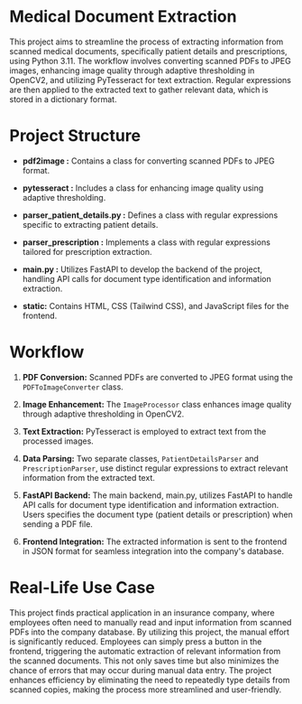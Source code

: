 # Medical Document Extraction

This project aims to streamline the process of extracting information from scanned medical documents, specifically patient details and prescriptions, using Python 3.11. The workflow involves converting scanned PDFs to JPEG images, enhancing image quality through adaptive thresholding in OpenCV2, and utilizing PyTesseract for text extraction. Regular expressions are then applied to the extracted text to gather relevant data, which is stored in a dictionary format.


# Project Structure

* **pdf2image :** Contains a class for converting scanned PDFs to JPEG format.

* **pytesseract :** Includes a class for enhancing image quality using adaptive thresholding.

* **parser_patient_details.py :** Defines a class with regular expressions specific to extracting patient details.

* **parser_prescription :** Implements a class with regular expressions tailored for prescription extraction.

* **main.py :** Utilizes FastAPI to develop the backend of the project, handling API calls for document type identification and information extraction.

* **static:** Contains HTML, CSS (Tailwind CSS), and JavaScript files for the frontend.


# Workflow

1. **PDF Conversion:** Scanned PDFs are converted to JPEG format using the `PDFToImageConverter` class.

2. **Image Enhancement:** The `ImageProcessor` class enhances image quality through adaptive thresholding in OpenCV2.

3. **Text Extraction:** PyTesseract is employed to extract text from the processed images.

4. **Data Parsing:** Two separate classes, `PatientDetailsParser` and `PrescriptionParser`, use distinct regular expressions to extract relevant information from the extracted text.

5. **FastAPI Backend:** The main backend, main.py, utilizes FastAPI to handle API calls for document type identification and information extraction. Users specifies the document type (patient details or prescription) when sending a PDF file.

6. **Frontend Integration:** The extracted information is sent to the frontend in JSON format for seamless integration into the company's database.


# Real-Life Use Case

This project finds practical application in an insurance company, where employees often need to manually read and input information from scanned PDFs into the company database. By utilizing this project, the manual effort is significantly reduced. Employees can simply press a button in the frontend, triggering the automatic extraction of relevant information from the scanned documents. This not only saves time but also minimizes the chance of errors that may occur during manual data entry. The project enhances efficiency by eliminating the need to repeatedly type details from scanned copies, making the process more streamlined and user-friendly.

